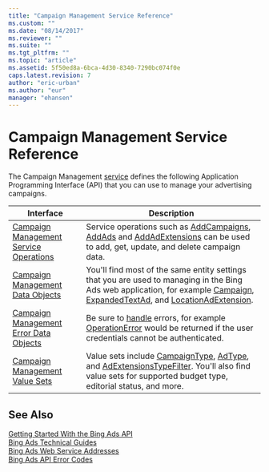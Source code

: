 ```yaml
---
title: "Campaign Management Service Reference"
ms.custom: ""
ms.date: "08/14/2017"
ms.reviewer: ""
ms.suite: ""
ms.tgt_pltfrm: ""
ms.topic: "article"
ms.assetid: 5f50ed8a-6bca-4d30-8340-7290bc074f0e
caps.latest.revision: 7
author: "eric-urban"
ms.author: "eur"
manager: "ehansen"
---
```

# Campaign Management Service Reference
The Campaign Management [service](~/concepts/bing-ads-web-service-addresses.md) defines the following Application Programming Interface (API) that you can use to manage your advertising campaigns.

|Interface|Description|
|---------|---------|
|[Campaign Management Service Operations](../campaign-api/campaign-management-service-operations.md)|Service operations such as [AddCampaigns](../campaign-api/addcampaigns-service-operation.md), [AddAds](../campaign-api/addads-service-operation.md) and [AddAdExtensions](../campaign-api/addadextensions-service-operation.md) can be used to add, get, update, and delete campaign data.|
|[Campaign Management Data Objects](../campaign-api/campaign-management-data-objects.md)|You'll find most of the same entity settings that you are used to managing in the Bing Ads web application, for example [Campaign](../campaign-api/campaign-data-object.md), [ExpandedTextAd](../campaign-api/expandedtextad-data-object.md), and [LocationAdExtension](../campaign-api/locationadextension-data-object.md).|
|[Campaign Management Error Data Objects](../campaign-api/campaign-management-error-data-objects.md)|Be sure to [handle](~/concepts/handling-service-errors-and-exceptions.md) errors, for example [OperationError](../campaign-api/operationerror-data-object.md) would be returned if the user credentials cannot be authenticated.|
|[Campaign Management Value Sets](../campaign-api/campaign-management-value-sets.md)|Value sets include [CampaignType](../campaign-api/campaigntype-value-set.md), [AdType](../campaign-api/adtype-value-set.md), and [AdExtensionsTypeFilter](../campaign-api/adextensionstypefilter-value-set.md). You'll also find value sets for supported budget type, editorial status, and more.|

## See Also
[Getting Started With the Bing Ads API](~/concepts/getting-started-with-the-https://msdn.microsoft.com/library/bing-ads-api.md)  
[Bing Ads Technical Guides](~/concepts/bing-ads-technical-guides.md)  
[Bing Ads Web Service Addresses](~/concepts/bing-ads-web-service-addresses.md)  
[Bing Ads API Error Codes](~/concepts/bing-ads-operation-error-codes.md)  

